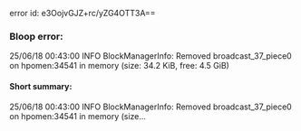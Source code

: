 error id: e3OojvGJZ+rc/yZG4OTT3A==
### Bloop error:

25/06/18 00:43:00 INFO BlockManagerInfo: Removed broadcast_37_piece0 on hpomen:34541 in memory (size: 34.2 KiB, free: 4.5 GiB)
#### Short summary: 

25/06/18 00:43:00 INFO BlockManagerInfo: Removed broadcast_37_piece0 on hpomen:34541 in memory (size...